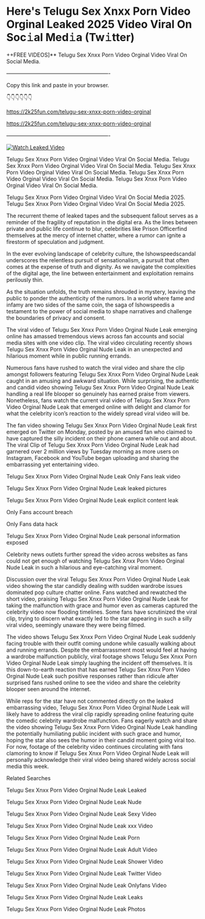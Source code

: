 # Here's Telugu Sex Xnxx Porn Video Orginal Leaked 2025 Video Viral On Soc𝚒al Med𝚒a (Tw𝚒tter)

++FREE VIDEOS]** Telugu Sex Xnxx Porn Video Orginal Video Viral On Social Media.

———————————————————-

Copy this link and paste in your browser.

👇👇👇👇👇👇

https://2k25fun.com/telugu-sex-xnxx-porn-video-orginal

https://2k25fun.com/telugu-sex-xnxx-porn-video-orginal

———————————————————-

[![Watch Leaked Video](https://miro.medium.com/v2/resize:fit:828/format:webp/1*cilzJN44JGOrTw9NJCrNHA.gif "Watch Leaked Video")](https://2k25fun.com/telugu-sex-xnxx-porn-video-orginal)

Telugu Sex Xnxx Porn Video Orginal Video Viral On Social Media. Telugu Sex Xnxx Porn Video Orginal Video Viral On Social Media. Telugu Sex Xnxx Porn Video Orginal Video Viral On Social Media. Telugu Sex Xnxx Porn Video Orginal Video Viral On Social Media. Telugu Sex Xnxx Porn Video Orginal Video Viral On Social Media.

Telugu Sex Xnxx Porn Video Orginal Video Viral On Social Media 2025. Telugu Sex Xnxx Porn Video Orginal Video Viral On Social Media 2025.

The recurrent theme of leaked tapes and the subsequent fallout serves as a reminder of the fragility of reputation in the digital era. As the lines between private and public life continue to blur, celebrities like Prison Officerfind themselves at the mercy of internet chatter, where a rumor can ignite a firestorm of speculation and judgment.

In the ever evolving landscape of celebrity culture, the Ishowspeedscandal underscores the relentless pursuit of sensationalism, a pursuit that often comes at the expense of truth and dignity. As we navigate the complexities of the digital age, the line between entertainment and exploitation remains perilously thin.

As the situation unfolds, the truth remains shrouded in mystery, leaving the public to ponder the authenticity of the rumors. In a world where fame and infamy are two sides of the same coin, the saga of Ishowspeedis a testament to the power of social media to shape narratives and challenge the boundaries of privacy and consent.

The viral video of Telugu Sex Xnxx Porn Video Orginal Nude Leak emerging online has amassed tremendous views across fan accounts and social media sites with one video clip. The viral video circulating recently shows Telugu Sex Xnxx Porn Video Orginal Nude Leak in an unexpected and hilarious moment while in public running errands.

Numerous fans have rushed to watch the viral video and share the clip amongst followers featuring Telugu Sex Xnxx Porn Video Orginal Nude Leak caught in an amusing and awkward situation. While surprising, the authentic and candid video showing Telugu Sex Xnxx Porn Video Orginal Nude Leak handling a real life blooper so genuinely has earned praise from viewers. Nonetheless, fans watch the current viral video of Telugu Sex Xnxx Porn Video Orginal Nude Leak that emerged online with delight and clamor for what the celebrity icon’s reaction to the widely spread viral video will be.

The fan video showing Telugu Sex Xnxx Porn Video Orginal Nude Leak first emerged on Twitter on Monday, posted by an amused fan who claimed to have captured the silly incident on their phone camera while out and about. The viral Clip of Telugu Sex Xnxx Porn Video Orginal Nude Leak had garnered over 2 million views by Tuesday morning as more users on Instagram, Facebook and YouTube began uploading and sharing the embarrassing yet entertaining video.

Telugu Sex Xnxx Porn Video Orginal Nude Leak Only Fans leak video

Telugu Sex Xnxx Porn Video Orginal Nude Leak leaked pictures

Telugu Sex Xnxx Porn Video Orginal Nude Leak explicit content leak

Only Fans account breach

Only Fans data hack

Telugu Sex Xnxx Porn Video Orginal Nude Leak personal information exposed

Celebrity news outlets further spread the video across websites as fans could not get enough of watching Telugu Sex Xnxx Porn Video Orginal Nude Leak in such a hilarious and eye-catching viral moment.

Discussion over the viral Telugu Sex Xnxx Porn Video Orginal Nude Leak video showing the star candidly dealing with sudden wardrobe issues dominated pop culture chatter online. Fans watched and rewatched the short video, praising Telugu Sex Xnxx Porn Video Orginal Nude Leak for taking the malfunction with grace and humor even as cameras captured the celebrity video now flooding timelines. Some fans have scrutinized the viral clip, trying to discern what exactly led to the star appearing in such a silly viral video, seemingly unaware they were being filmed.

The video shows Telugu Sex Xnxx Porn Video Orginal Nude Leak suddenly facing trouble with their outfit coming undone while casually walking about and running errands. Despite the embarrassment most would feel at having a wardrobe malfunction publicly, viral footage shows Telugu Sex Xnxx Porn Video Orginal Nude Leak simply laughing the incident off themselves. It is this down-to-earth reaction that has earned Telugu Sex Xnxx Porn Video Orginal Nude Leak such positive responses rather than ridicule after surprised fans rushed online to see the video and share the celebrity blooper seen around the internet.

While reps for the star have not commented directly on the leaked embarrassing video, Telugu Sex Xnxx Porn Video Orginal Nude Leak will likely have to address the viral clip rapidly spreading online featuring quite the comedic celebrity wardrobe malfunction. Fans eagerly watch and share the video showing Telugu Sex Xnxx Porn Video Orginal Nude Leak handling the potentially humiliating public incident with such grace and humor, hoping the star also sees the humor in their candid moment going viral too. For now, footage of the celebrity video continues circulating with fans clamoring to know if Telugu Sex Xnxx Porn Video Orginal Nude Leak will personally acknowledge their viral video being shared widely across social media this week.

Related Searches

Telugu Sex Xnxx Porn Video Orginal Nude Leak Leaked

Telugu Sex Xnxx Porn Video Orginal Nude Leak Nude

Telugu Sex Xnxx Porn Video Orginal Nude Leak Sexy Video

Telugu Sex Xnxx Porn Video Orginal Nude Leak xxx Video

Telugu Sex Xnxx Porn Video Orginal Nude Leak Porn

Telugu Sex Xnxx Porn Video Orginal Nude Leak Adult Video

Telugu Sex Xnxx Porn Video Orginal Nude Leak Shower Video

Telugu Sex Xnxx Porn Video Orginal Nude Leak Twitter Video

Telugu Sex Xnxx Porn Video Orginal Nude Leak Onlyfans Video

Telugu Sex Xnxx Porn Video Orginal Nude Leak Leaks

Telugu Sex Xnxx Porn Video Orginal Nude Leak Photos